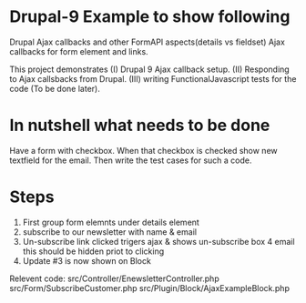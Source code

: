 # Drupal-9 Example to show following
Drupal Ajax callbacks and other FormAPI aspects(details vs fieldset)
Ajax callbacks for form element and links.

This project demonstrates  (I) Drupal 9 Ajax callback setup.
                           (II) Responding to Ajax callsbacks from Drupal.
                           (III) writing FunctionalJavascript tests for the code (To be done later).
# In nutshell what needs to be done
Have a form with checkbox.
When that checkbox is checked show new textfield for the email.
Then write the test cases for such a code.

# Steps
1. First group form elemnts under details element
2. subscribe to our newsletter with name & email
3. Un-subscribe link clicked trigers ajax & shows un-subscribe box 4 email
    this should be hidden priot to clicking
4. Update #3 is now shown on Block

Relevent code:
            src/Controller/EnewsletterController.php
            src/Form/SubscribeCustomer.php
            src/Plugin/Block/AjaxExampleBlock.php


